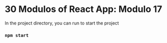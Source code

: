 # 30 Modulos of React App: Modulo 17

In the project directory, you can run to start the project

### `npm start`
